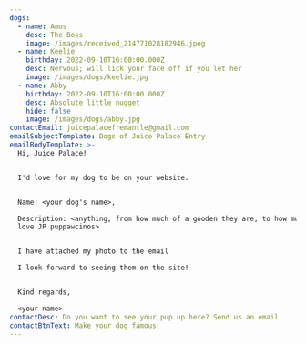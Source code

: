 ```yaml
---
dogs:
  - name: Amos
    desc: The Boss
    image: /images/received_214771028182946.jpeg
  - name: Keelie
    birthday: 2022-09-10T16:00:00.000Z
    desc: Nervous; will lick your face off if you let her
    image: /images/dogs/keelie.jpg
  - name: Abby
    birthday: 2022-09-10T16:00:00.000Z
    desc: Absolute little nugget
    hide: false
    image: /images/dogs/abby.jpg
contactEmail: juicepalacefremantle@gmail.com
emailSubjectTemplate: Dogs of Juice Palace Entry
emailBodyTemplate: >-
  Hi, Juice Palace!


  I'd love for my dog to be on your website.


  Name: <your dog's name>,

  Description: <anything, from how much of a gooden they are, to how much they
  love JP puppawcinos>


  I have attached my photo to the email

  I look forward to seeing them on the site!


  Kind regards,

  <your name>
contactDesc: Do you want to see your pup up here? Send us an email
contactBtnText: Make your dog famous
---
```


